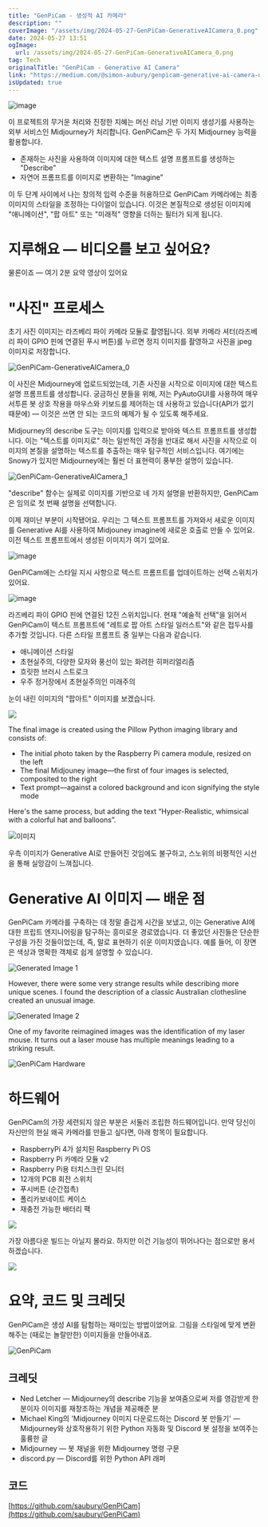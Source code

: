 ```yaml
---
title: "GenPiCam - 생성적 AI 카메라"
description: ""
coverImage: "/assets/img/2024-05-27-GenPiCam-GenerativeAICamera_0.png"
date: 2024-05-27 13:51
ogImage:
  url: /assets/img/2024-05-27-GenPiCam-GenerativeAICamera_0.png
tag: Tech
originalTitle: "GenPiCam - Generative AI Camera"
link: "https://medium.com/@simon-aubury/genpicam-generative-ai-camera-dfd8123ac6f6"
isUpdated: true
---
```


![image](https://miro.medium.com/v2/resize:fit:1268/1*eZzfeCJggafmHaYGcjqEDA.gif)

이 프로젝트의 무거운 처리와 진정한 지혜는 머신 러닝 기반 이미지 생성기를 사용하는 외부 서비스인 Midjourney가 처리합니다. GenPiCam은 두 가지 Midjourney 능력을 활용합니다.

- 존재하는 사진을 사용하여 이미지에 대한 텍스트 설명 프롬프트를 생성하는 "Describe"
- 자연어 프롬프트를 이미지로 변환하는 "Imagine"

이 두 단계 사이에서 나는 창의적 입력 수준을 허용하므로 GenPiCam 카메라에는 최종 이미지의 스타일을 조정하는 다이얼이 있습니다. 이것은 본질적으로 생성된 이미지에 "애니메이션", "팝 아트" 또는 "미래적" 영향을 더하는 필터가 되게 됩니다.

<div class="content-ad"></div>

# 지루해요 — 비디오를 보고 싶어요?

물론이죠 — 여기 2분 요약 영상이 있어요

# "사진" 프로세스

초기 사진 이미지는 라즈베리 파이 카메라 모듈로 촬영됩니다. 외부 카메라 셔터(라즈베리 파이 GPIO 핀에 연결된 푸시 버튼)를 누르면 정지 이미지를 촬영하고 사진을 jpeg 이미지로 저장합니다.

<div class="content-ad"></div>

![GenPiCam-GenerativeAICamera_0](/assets/img/2024-05-27-GenPiCam-GenerativeAICamera_0.png)

이 사진은 Midjourney에 업로드되었는데, 기존 사진을 시작으로 이미지에 대한 텍스트 설명 프롬프트를 생성합니다. 궁금하신 분들을 위해, 저는 PyAutoGUI를 사용하여 매우 서투른 봇 상호 작용을 마우스와 키보드를 제어하는 데 사용하고 있습니다(API가 없기 때문에) — 이것은 쓰면 안 되는 코드의 예제가 될 수 있도록 해주세요.

Midjourney의 describe 도구는 이미지를 입력으로 받아와 텍스트 프롬프트를 생성합니다. 이는 "텍스트를 이미지로" 하는 일반적인 과정을 반대로 해서 사진을 시작으로 이미지의 본질을 설명하는 텍스트를 추출하는 매우 탐구적인 서비스입니다. 여기에는 Snowy가 있지만 Midjourney에는 훨씬 더 표현력이 풍부한 설명이 있습니다.

![GenPiCam-GenerativeAICamera_1](/assets/img/2024-05-27-GenPiCam-GenerativeAICamera_1.png)

<div class="content-ad"></div>

"describe" 함수는 실제로 이미지를 기반으로 네 가지 설명을 반환하지만, GenPiCam은 임의로 첫 번째 설명을 선택합니다.

이제 재미난 부분이 시작됐어요. 우리는 그 텍스트 프롬프트를 가져와서 새로운 이미지를 Generative AI를 사용하여 Midjouney imagine에 새로운 호출로 만들 수 있어요. 이전 텍스트 프롬프트에서 생성된 이미지가 여기 있어요.

![image](/assets/img/2024-05-27-GenPiCam-GenerativeAICamera_2.png)

GenPiCam에는 스타일 지시 사항으로 텍스트 프롬프트를 업데이트하는 선택 스위치가 있어요.

<div class="content-ad"></div>

![image](/assets/img/2024-05-27-GenPiCam-GenerativeAICamera_3.png)

라즈베리 파이 GPIO 핀에 연결된 12진 스위치입니다. 현재 "예술적 선택"을 읽어서 GenPiCam이 텍스트 프롬프트에 "레트로 팝 아트 스타일 일러스트"와 같은 접두사를 추가할 것입니다. 다른 스타일 프롬프트 중 일부는 다음과 같습니다.

- 애니메이션 스타일
- 초현실주의, 다양한 모자와 풍선이 있는 화려한 히퍼리얼리즘
- 흐릿한 브러시 스트로크
- 우주 정거장에서 초현실주의인 미래주의

눈이 내린 이미지의 "팝아트" 이미지를 보겠습니다.

<div class="content-ad"></div>

[![](/assets/img/2024-05-27-GenPiCam-GenerativeAICamera_4.png)](https://example.com)

The final image is created using the Pillow Python imaging library and consists of:

- The initial photo taken by the Raspberry Pi camera module, resized on the left
- The final Midjouney image—the first of four images is selected, composited to the right
- Text prompt—against a colored background and icon signifying the style mode

Here's the same process, but adding the text “Hyper-Realistic, whimsical with a colorful hat and balloons”.

<div class="content-ad"></div>

![이미지](/assets/img/2024-05-27-GenPiCam-GenerativeAICamera_5.png)

우측 이미지가 Generative AI로 만들어진 것임에도 불구하고, 스노위의 비평적인 시선을 통해 실망감이 느껴집니다.

# Generative AI 이미지 — 배운 점

GenPiCam 카메라를 구축하는 데 정말 즐겁게 시간을 보냈고, 이는 Generative AI에 대한 프립트 엔지니어링을 탐구하는 흥미로운 경로였습니다. 더 좋았던 사진들은 단순한 구성을 가진 것들이었는데, 즉, 말로 표현하기 쉬운 이미지였습니다. 예를 들어, 이 장면은 색상과 명확한 객체로 쉽게 설명할 수 있습니다.

<div class="content-ad"></div>

![Generated Image 1](/assets/img/2024-05-27-GenPiCam-GenerativeAICamera_6.png)

However, there were some very strange results while describing more unique scenes. I found the description of a classic Australian clothesline created an unusual image.

![Generated Image 2](/assets/img/2024-05-27-GenPiCam-GenerativeAICamera_7.png)

One of my favorite reimagined images was the identification of my laser mouse. It turns out a laser mouse has multiple meanings leading to a striking result.

<div class="content-ad"></div>

![GenPiCam Hardware](/assets/img/2024-05-27-GenPiCam-GenerativeAICamera_8.png)

# 하드웨어

GenPiCam의 가장 세련되지 않은 부분은 서둘러 조립한 하드웨어입니다. 만약 당신이 자신만의 현실 왜곡 카메라를 만들고 싶다면, 아래 항목이 필요합니다.

- RaspberryPi 4가 설치된 Raspberry Pi OS
- Raspberry Pi 카메라 모듈 v2
- Raspberry Pi용 터치스크린 모니터
- 12개의 PCB 회전 스위치
- 푸시버튼 (순간접촉)
- 폴리카보네이트 케이스
- 재충전 가능한 배터리 팩

<div class="content-ad"></div>

<img src="/assets/img/2024-05-27-GenPiCam-GenerativeAICamera_9.png" />

가장 아름다운 빌드는 아닐지 몰라요. 하지만 이건 기능성이 뛰어나다는 점으로만 용서하겠습니다.

<img src="/assets/img/2024-05-27-GenPiCam-GenerativeAICamera_10.png" />

# 요약, 코드 및 크레딧

<div class="content-ad"></div>

GenPiCam은 생성 AI를 탐험하는 재미있는 방법이었어요. 그림을 스타일에 맞게 변환해주는 (때로는 놀랄만한) 이미지들을 만들어내죠.

![GenPiCam](/assets/img/2024-05-27-GenPiCam-GenerativeAICamera_11.png)

## 크레딧

- Ned Letcher — Midjourney의 describe 기능을 보여줌으로써 저를 영감받게 한 분이자 이미지를 재창조하는 개념을 제공해준 분
- Michael King의 'Midjourney 이미지 다운로드하는 Discord 봇 만들기' — Midjourney와 상호작용하기 위한 Python 자동화 및 Discord 봇 설정을 보여주는 훌륭한 글
- Midjourney — 봇 채널을 위한 Midjourney 명령 구문
- discord.py — Discord를 위한 Python API 래퍼

<div class="content-ad"></div>

## 코드

[https://github.com/saubury/GenPiCam](https://github.com/saubury/GenPiCam)
